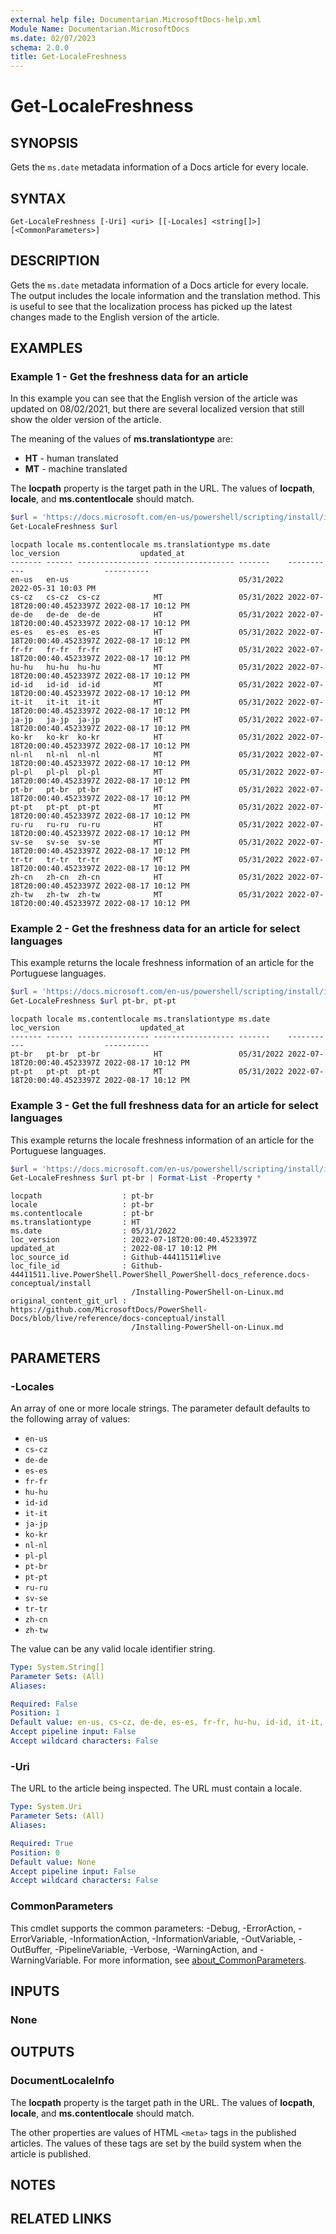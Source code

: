 ```yaml
---
external help file: Documentarian.MicrosoftDocs-help.xml
Module Name: Documentarian.MicrosoftDocs
ms.date: 02/07/2023
schema: 2.0.0
title: Get-LocaleFreshness
---
```


# Get-LocaleFreshness

## SYNOPSIS
Gets the `ms.date` metadata information of a Docs article for every locale.

## SYNTAX

```
Get-LocaleFreshness [-Uri] <uri> [[-Locales] <string[]>] [<CommonParameters>]
```

## DESCRIPTION

Gets the `ms.date` metadata information of a Docs article for every locale. The output includes the
locale information and the translation method. This is useful to see that the localization process
has picked up the latest changes made to the English version of the article.

## EXAMPLES

### Example 1 - Get the freshness data for an article

In this example you can see that the English version of the article was updated on 08/02/2021, but
there are several localized version that still show the older version of the article.

The meaning of the values of **ms.translationtype** are:

- **HT** - human translated
- **MT** - machine translated

The **locpath** property is the target path in the URL. The values of **locpath**, **locale**, and
**ms.contentlocale** should match.

```powershell
$url = 'https://docs.microsoft.com/en-us/powershell/scripting/install/installing-powershell-on-linux'
Get-LocaleFreshness $url
```

```Output
locpath locale ms.contentlocale ms.translationtype ms.date    loc_version                  updated_at
------- ------ ---------------- ------------------ -------    -----------                  ----------
en-us   en-us                                      05/31/2022                              2022-05-31 10:03 PM
cs-cz   cs-cz  cs-cz            MT                 05/31/2022 2022-07-18T20:00:40.4523397Z 2022-08-17 10:12 PM
de-de   de-de  de-de            HT                 05/31/2022 2022-07-18T20:00:40.4523397Z 2022-08-17 10:12 PM
es-es   es-es  es-es            HT                 05/31/2022 2022-07-18T20:00:40.4523397Z 2022-08-17 10:12 PM
fr-fr   fr-fr  fr-fr            HT                 05/31/2022 2022-07-18T20:00:40.4523397Z 2022-08-17 10:12 PM
hu-hu   hu-hu  hu-hu            MT                 05/31/2022 2022-07-18T20:00:40.4523397Z 2022-08-17 10:12 PM
id-id   id-id  id-id            MT                 05/31/2022 2022-07-18T20:00:40.4523397Z 2022-08-17 10:12 PM
it-it   it-it  it-it            MT                 05/31/2022 2022-07-18T20:00:40.4523397Z 2022-08-17 10:12 PM
ja-jp   ja-jp  ja-jp            HT                 05/31/2022 2022-07-18T20:00:40.4523397Z 2022-08-17 10:12 PM
ko-kr   ko-kr  ko-kr            HT                 05/31/2022 2022-07-18T20:00:40.4523397Z 2022-08-17 10:12 PM
nl-nl   nl-nl  nl-nl            MT                 05/31/2022 2022-07-18T20:00:40.4523397Z 2022-08-17 10:12 PM
pl-pl   pl-pl  pl-pl            MT                 05/31/2022 2022-07-18T20:00:40.4523397Z 2022-08-17 10:12 PM
pt-br   pt-br  pt-br            HT                 05/31/2022 2022-07-18T20:00:40.4523397Z 2022-08-17 10:12 PM
pt-pt   pt-pt  pt-pt            MT                 05/31/2022 2022-07-18T20:00:40.4523397Z 2022-08-17 10:12 PM
ru-ru   ru-ru  ru-ru            HT                 05/31/2022 2022-07-18T20:00:40.4523397Z 2022-08-17 10:12 PM
sv-se   sv-se  sv-se            MT                 05/31/2022 2022-07-18T20:00:40.4523397Z 2022-08-17 10:12 PM
tr-tr   tr-tr  tr-tr            MT                 05/31/2022 2022-07-18T20:00:40.4523397Z 2022-08-17 10:12 PM
zh-cn   zh-cn  zh-cn            HT                 05/31/2022 2022-07-18T20:00:40.4523397Z 2022-08-17 10:12 PM
zh-tw   zh-tw  zh-tw            MT                 05/31/2022 2022-07-18T20:00:40.4523397Z 2022-08-17 10:12 PM
```

### Example 2 - Get the freshness data for an article for select languages

This example returns the locale freshness information of an article for the Portuguese languages.

```powershell
$url = 'https://docs.microsoft.com/en-us/powershell/scripting/install/installing-powershell-on-linux'
Get-LocaleFreshness $url pt-br, pt-pt
```

```Output
locpath locale ms.contentlocale ms.translationtype ms.date    loc_version                  updated_at
------- ------ ---------------- ------------------ -------    -----------                  ----------
pt-br   pt-br  pt-br            HT                 05/31/2022 2022-07-18T20:00:40.4523397Z 2022-08-17 10:12 PM
pt-pt   pt-pt  pt-pt            MT                 05/31/2022 2022-07-18T20:00:40.4523397Z 2022-08-17 10:12 PM
```

### Example 3 - Get the full freshness data for an article for select languages

This example returns the locale freshness information of an article for the Portuguese languages.

```powershell
$url = 'https://docs.microsoft.com/en-us/powershell/scripting/install/installing-powershell-on-linux'
Get-LocaleFreshness $url pt-br | Format-List -Property *
```

```Output
locpath                  : pt-br
locale                   : pt-br
ms.contentlocale         : pt-br
ms.translationtype       : HT
ms.date                  : 05/31/2022
loc_version              : 2022-07-18T20:00:40.4523397Z
updated_at               : 2022-08-17 10:12 PM
loc_source_id            : Github-44411511#live
loc_file_id              : Github-44411511.live.PowerShell.PowerShell_PowerShell-docs_reference.docs-conceptual/install
                           /Installing-PowerShell-on-Linux.md
original_content_git_url : https://github.com/MicrosoftDocs/PowerShell-Docs/blob/live/reference/docs-conceptual/install
                           /Installing-PowerShell-on-Linux.md
```

## PARAMETERS

### -Locales

An array of one or more locale strings. The parameter default defaults to the following array of
values:

- `en-us`
- `cs-cz`
- `de-de`
- `es-es`
- `fr-fr`
- `hu-hu`
- `id-id`
- `it-it`
- `ja-jp`
- `ko-kr`
- `nl-nl`
- `pl-pl`
- `pt-br`
- `pt-pt`
- `ru-ru`
- `sv-se`
- `tr-tr`
- `zh-cn`
- `zh-tw`

The value can be any valid locale identifier string.

```yaml
Type: System.String[]
Parameter Sets: (All)
Aliases:

Required: False
Position: 1
Default value: en-us, cs-cz, de-de, es-es, fr-fr, hu-hu, id-id, it-it, ja-jp, ko-kr, nl-nl, pl-pl, pt-br, pt-pt, ru-ru, sv-se, tr-tr, zh-cn, zh-tw
Accept pipeline input: False
Accept wildcard characters: False
```

### -Uri

The URL to the article being inspected. The URL must contain a locale.

```yaml
Type: System.Uri
Parameter Sets: (All)
Aliases:

Required: True
Position: 0
Default value: None
Accept pipeline input: False
Accept wildcard characters: False
```

### CommonParameters

This cmdlet supports the common parameters: -Debug, -ErrorAction, -ErrorVariable,
-InformationAction, -InformationVariable, -OutVariable, -OutBuffer, -PipelineVariable, -Verbose,
-WarningAction, and -WarningVariable. For more information, see
[about_CommonParameters](http://go.microsoft.com/fwlink/?LinkID=113216).

## INPUTS

### None

## OUTPUTS

### DocumentLocaleInfo

The **locpath** property is the target path in the URL. The values of **locpath**, **locale**, and
**ms.contentlocale** should match.

The other properties are values of HTML `<meta>` tags in the published articles. The values of these
tags are set by the build system when the article is published.

## NOTES

## RELATED LINKS
